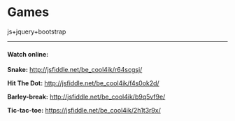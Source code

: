 # Games
js+jquery+bootstrap
<hr>
<h4>Watch online:</h4>

<b>Snake:</b> http://jsfiddle.net/be_cool4ik/r64scgsj/

<b>Hit The Dot:</b> http://jsfiddle.net/be_cool4ik/f4s0ok2d/

<b>Barley-break:</b> http://jsfiddle.net/be_cool4ik/b9q5vf9e/

<b>Tic-tac-toe:</b> https://jsfiddle.net/be_cool4ik/2h1t3r9x/
